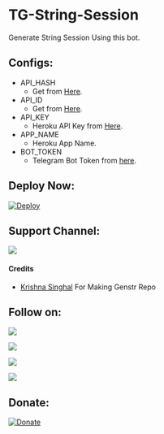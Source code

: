 # TG-String-Session
Generate String Session Using this bot.

## Configs:
- API_HASH
  - Get from [Here](https://my.telegram.org).
- API_ID
  - Get from [Here](https://my.telegram.org).
- API_KEY
  - Heroku API Key from [Here](https://dashboard.heroku.com/account).
- APP_NAME
  - Heroku App Name.
- BOT_TOKEN
  - Telegram Bot Token from [here](https://t.me/BotFather).

## Deploy Now:
[![Deploy](https://www.herokucdn.com/deploy/button.svg)](https://heroku.com/deploy)

## Support Channel:
<a href="https://t.me/infozoxdesign"><img src="https://img.shields.io/badge/Telegram-Join%20Telegram%20Group-blue.svg?logo=telegram"></a>

#### Credits
- [Krishna Singhal](https://github.com/Krishna-Singhal) For Making Genstr Repo

## Follow on:
<p align="left">
<a href="https://telegram.me/infozoxdesign"><img src="https://img.shields.io/badge/Join%20Our%20Channel-Infozox%20Design-darkblue?logo=telegram"></a>
</p>
<p align="left">
<a href="https://github.com/Ayushjaiswal1020"><img src="https://img.shields.io/badge/GitHub-Follow%20on%20GitHub-inactive.svg?logo=github"></a>
</p>
<p align="left">
<a href="https://twitter.com/infozoxdesign"><img src="https://img.shields.io/badge/Twitter-Follow%20on%20Twitter-informational.svg?logo=twitter"></a>
</p>
<p align="left">
<a href="https://instagram.com/infozoxdesign"><img src="https://img.shields.io/badge/Instagram-Infozox%20Design-Design?logo=instagram"></a>
</p>

## Donate:
[![Donate](https://img.shields.io/badge/Donate%20Us-UPI-orange?style=for-the-badge)](https://me.fampay.in/ayushjaiswal)
